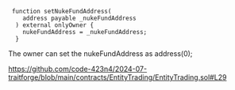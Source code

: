 ```solidity
 function setNukeFundAddress(
    address payable _nukeFundAddress
  ) external onlyOwner {
    nukeFundAddress = _nukeFundAddress;
  }
```

The owner can set the nukeFundAddress as address(0);

https://github.com/code-423n4/2024-07-traitforge/blob/main/contracts/EntityTrading/EntityTrading.sol#L29